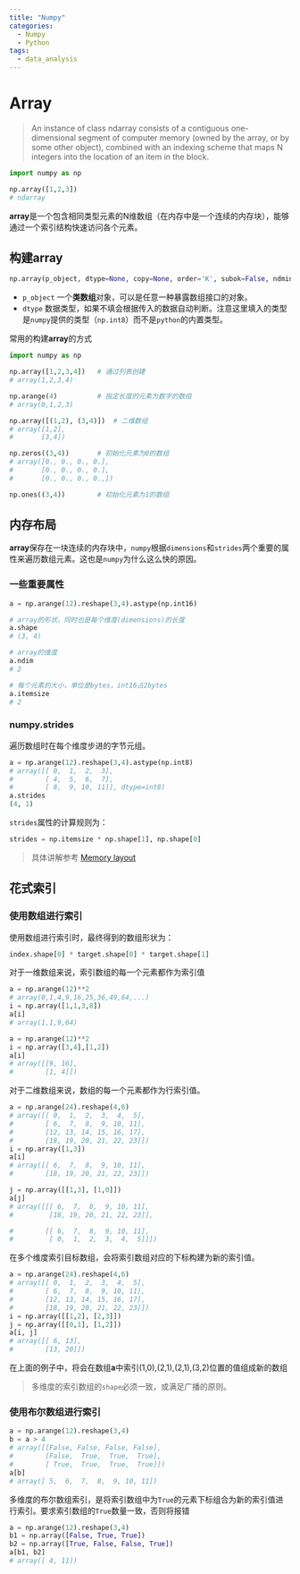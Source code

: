 ```yaml
---
title: "Numpy"
categories:
  - Numpy
  - Python
tags:
  - data_analysis
---
```


# **Array**

> An instance of class ndarray consists of a contiguous one-dimensional segment of computer memory (owned by the array, or by some other object), combined with an indexing scheme that maps N integers into the location of an item in the block.

```python
import numpy as np

np.array([1,2,3])
# ndarray
```
**array**是一个包含相同类型元素的N维数组（在内存中是一个连续的内存块），能够通过一个索引结构快速访问各个元素。

## 构建**array**
```python
np.array(p_object, dtype=None, copy=None, order='K', subok=False, ndmin=0)
```
- `p_object` 一个**类数组**对象，可以是任意一种暴露数组接口的对象。
- `dtype` 数据类型，如果不填会根据传入的数据自动判断。注意这里填入的类型是`numpy`提供的类型（`np.int8`）而不是`python`的内置类型。

常用的构建**array**的方式
```python
import numpy as np

np.array([1,2,3,4])   # 通过列表创建
# array(1,2,3,4)

np.arange(4)          # 指定长度的元素为数字的数组
# array(0,1,2,3)

np.array([(1,2), (3,4)])  # 二维数组
# array([1,2],
#       [3,4])

np.zeros((3,4))       # 初始化元素为0的数组
# array([0., 0., 0., 0.],
#       [0., 0., 0., 0.],
#       [0., 0., 0., 0.,])

np.ones((3,4))        # 初始化元素为1的数组
```

## 内存布局
**array**保存在一块连续的内存块中，`numpy`根据`dimensions`和`strides`两个重要的属性来遍历数组元素。这也是`numpy`为什么这么快的原因。

### 一些重要属性
```python
a = np.arange(12).reshape(3,4).astype(np.int16)

# array的形状，同时也是每个维度(dimensions)的长度
a.shape
# (3, 4)

# array的维度
a.ndim
# 2

# 每个元素的大小，单位是bytes，int16占2bytes
a.itemsize
# 2
```

### **numpy.strides**
遍历数组时在每个维度步进的字节元组。
```python
a = np.arange(12).reshape(3,4).astype(np.int8)
# array([[ 0,  1,  2,  3],
#        [ 4,  5,  6,  7],
#        [ 8,  9, 10, 11]], dtype=int8)
a.strides
(4, 1) 
```

`strides`属性的计算规则为：
```python
strides = np.itemsize * np.shape[1], np.shape[0] 
```

> 具体讲解参考 [Memory layout](https://www.labri.fr/perso/nrougier/from-python-to-numpy/#anatomy-of-an-array)

## 花式索引
### 使用数组进行索引
使用数组进行索引时，最终得到的数组形状为：
```python
index.shape[0] * target.shape[0] * target.shape[1]
```

对于一维数组来说，索引数组的每一个元素都作为索引值
```python
a = np.arange(12)**2
# array(0,1,4,9,16,25,36,49,64,...)
i = np.array([1,1,3,8])
a[i]
# array(1,1,9,64)

a = np.arange(12)**2
i = np.array([3,4],[1,2])
a[i]
# array([[9, 16],
#        [1, 4]])
```

对于二维数组来说，数组的每一个元素都作为行索引值。
```python
a = np.arange(24).reshape(4,6)
# array([[ 0,  1,  2,  3,  4,  5],
#        [ 6,  7,  8,  9, 10, 11],
#        [12, 13, 14, 15, 16, 17],
#        [18, 19, 20, 21, 22, 23]])
i = np.array([1,3])
a[i]
# array([[ 6,  7,  8,  9, 10, 11],
#        [18, 19, 20, 21, 22, 23]])

j = np.array([[1,3], [1,0]])
a[j]
# array([[[ 6,  7,  8,  9, 10, 11],
#         [18, 19, 20, 21, 22, 23]],

#        [[ 6,  7,  8,  9, 10, 11],
#         [ 0,  1,  2,  3,  4,  5]]])
```

在多个维度索引目标数组，会将索引数组对应的下标构建为新的索引值。
```python
a = np.arange(24).reshape(4,6)
# array([[ 0,  1,  2,  3,  4,  5],
#        [ 6,  7,  8,  9, 10, 11],
#        [12, 13, 14, 15, 16, 17],
#        [18, 19, 20, 21, 22, 23]])
i = np.array([[1,2], [2,3]])
j = np.array([[0,1], [1,2]])
a[i, j]
# array([[ 6, 13],
#        [13, 20]])
```
在上面的例子中，将会在数组**a**中索引(1,0),(2,1),(2,1),(3,2)位置的值组成新的数组

> 多维度的索引数组的`shape`必须一致，或满足广播的原则。

### 使用布尔数组进行索引
```python
a = np.arange(12).reshape(3,4)
b = a > 4
# array([[False, False, False, False],
#        [False,  True,  True,  True],
#        [ True,  True,  True,  True]])
a[b]
# array([ 5,  6,  7,  8,  9, 10, 11])
```

多维度的布尔数组索引，是将索引数组中为`True`的元素下标组合为新的索引值进行索引。要求索引数组的`True`数量一致，否则将报错
```python
a = np.arange(12).reshape(3,4)
b1 = np.array([False, True, True])
b2 = np.array([True, False, False, True])
a[b1, b2]
# array([ 4, 11])
```
